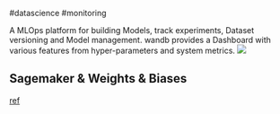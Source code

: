 
#datascience #monitoring 

A MLOps platform for building Models, track experiments, Dataset versioning and Model management. 
wandb provides a Dashboard with various features from hyper-parameters and system  metrics.
![](../../figures/Weights%20&%20Biases.png)
## Sagemaker & Weights & Biases
[ref](https://wandb.ai/wandb/sm-pytorch-mnist-new/reports/Using-AWS-Sagemaker-and-Weights-Biases-Together-on-Digit-Recognition-with-MNIST---Vmlldzo4MTk3Nzg)
